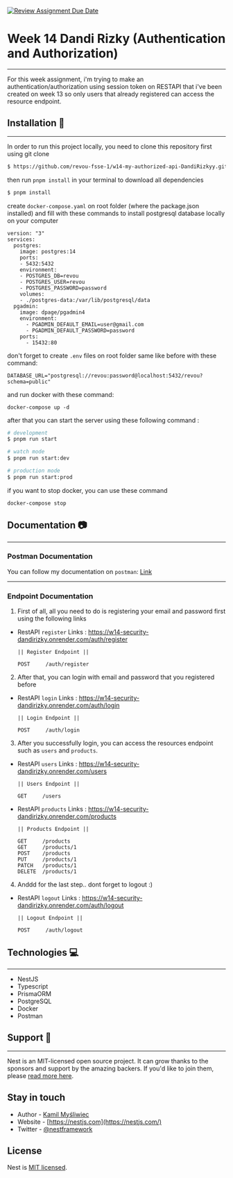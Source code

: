 [![Review Assignment Due Date](https://classroom.github.com/assets/deadline-readme-button-24ddc0f5d75046c5622901739e7c5dd533143b0c8e959d652212380cedb1ea36.svg)](https://classroom.github.com/a/4Y4godVE)

# Week 14 Dandi Rizky (Authentication and Authorization)

---

For this week assignment, i'm trying to make an authentication/authorization using session token on RESTAPI that i've been created on week 13 so only users that already registered can access the resource endpoint.

## Installation 🔨

---

In order to run this project locally, you need to clone this repository first using git clone

```bash
$ https://github.com/revou-fsse-1/w14-my-authorized-api-DandiRizkyy.git
```

then run `pnpm install` in your terminal to download all dependencies

```bash
$ pnpm install
```

create `docker-compose.yaml` on root folder (where the package.json installed) and fill with these commands to install postgresql database locally on your computer

```
version: "3"
services:
  postgres:
    image: postgres:14
    ports:
    - 5432:5432
    environment:
    - POSTGRES_DB=revou
    - POSTGRES_USER=revou
    - POSTGRES_PASSWORD=password
    volumes:
    - ./postgres-data:/var/lib/postgresql/data
  pgadmin:
    image: dpage/pgadmin4
    environment:
      - PGADMIN_DEFAULT_EMAIL=user@gmail.com
      - PGADMIN_DEFAULT_PASSWORD=password
    ports:
      - 15432:80

```

don't forget to create `.env` files on root folder same like before with these command:

```
DATABASE_URL="postgresql://revou:password@localhost:5432/revou?schema=public"
```

and run docker with these command:

```
docker-compose up -d
```

after that you can start the server using these following command :

```bash
# development
$ pnpm run start

# watch mode
$ pnpm run start:dev

# production mode
$ pnpm run start:prod
```

if you want to stop docker, you can use these command

```
docker-compose stop
```

## Documentation 📷

---

### Postman Documentation

You can follow my documentation on `postman`: [Link](https://documenter.getpostman.com/view/24409630/2s93ecuUx2)

---

### Endpoint Documentation

1. First of all, all you need to do is registering your email and password first using the following links

- RestAPI `register` Links : https://w14-security-dandirizky.onrender.com/auth/register

  ```
  || Register Endpoint ||

  POST     /auth/register
  ```

2. After that, you can login with email and password that you registered before

- RestAPI `login` Links : https://w14-security-dandirizky.onrender.com/auth/login

  ```
  || Login Endpoint ||

  POST     /auth/login
  ```

3. After you successfully login, you can access the resources endpoint such as `users` and `products`.

- RestAPI `users` Links : https://w14-security-dandirizky.onrender.com/users

  ```
  || Users Endpoint ||

  GET     /users
  ```

- RestAPI `products` Links : https://w14-security-dandirizky.onrender.com/products

  ```
  || Products Endpoint ||

  GET     /products
  GET     /products/1
  POST    /products
  PUT     /products/1
  PATCH   /products/1
  DELETE  /products/1

  ```

4. Anddd for the last step.. dont forget to logout :)

- RestAPI `logout` Links : https://w14-security-dandirizky.onrender.com/auth/logout

  ```
  || Logout Endpoint ||

  POST     /auth/logout
  ```

## Technologies 💻

---

- NestJS
- Typescript
- PrismaORM
- PostgreSQL
- Docker
- Postman

## Support 🙌

---

Nest is an MIT-licensed open source project. It can grow thanks to the sponsors and support by the amazing backers. If you'd like to join them, please [read more here](https://docs.nestjs.com/support).

## Stay in touch

- Author - [Kamil Myśliwiec](https://kamilmysliwiec.com)
- Website - [https://nestjs.com](https://nestjs.com/)
- Twitter - [@nestframework](https://twitter.com/nestframework)

## License

Nest is [MIT licensed](LICENSE).
